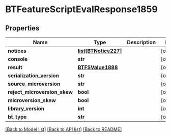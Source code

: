 # BTFeatureScriptEvalResponse1859

## Properties
Name | Type | Description | Notes
------------ | ------------- | ------------- | -------------
**notices** | [**list[BTNotice227]**](BTNotice227.md) |  | [optional] 
**console** | **str** |  | [optional] 
**result** | [**BTFSValue1888**](BTFSValue1888.md) |  | [optional] 
**serialization_version** | **str** |  | [optional] 
**source_microversion** | **str** |  | [optional] 
**reject_microversion_skew** | **bool** |  | [optional] 
**microversion_skew** | **bool** |  | [optional] 
**library_version** | **int** |  | [optional] 
**bt_type** | **str** |  | [optional] 

[[Back to Model list]](../README.md#documentation-for-models) [[Back to API list]](../README.md#documentation-for-api-endpoints) [[Back to README]](../README.md)


